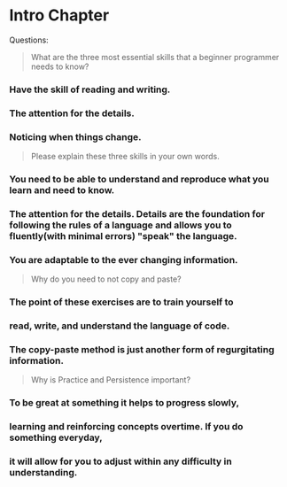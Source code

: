 # Intro Chapter

Questions:

>What are the three most essential skills that a beginner programmer needs to know?

### Have the skill of reading and writing.  
### The attention for the details. 
### Noticing when things change. 

>Please explain these three skills in your own words.

### You need to be able to understand and reproduce what you learn and need to know.
### The attention for the details. Details are the foundation for following the rules of a language and allows you to fluently(with minimal errors) "speak" the language.
### You are adaptable to the ever changing information.

>Why do you need to not copy and paste?

### The point of these exercises are to train yourself to 
### read, write, and understand the language of code. 
### The copy-paste method is just another form of regurgitating information.

>Why is Practice and Persistence important?

### To be great at something it helps to progress slowly, 
### learning and reinforcing concepts overtime. If you do something everyday,
### it will allow for you to adjust within any difficulty in understanding.
